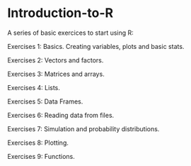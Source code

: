 # Introduction-to-R
A series of basic exercices to start using R: 

Exercises 1: Basics. Creating variables, plots and basic stats.

Exercises 2: Vectors and factors.

Exercises 3: Matrices and arrays.

Exercises 4: Lists.
  
Exercises 5: Data Frames.

Exercises 6: Reading data from files.

Exercises 7: Simulation and probability distributions.

Exercises 8: Plotting.

Exercises 9: Functions.
  
